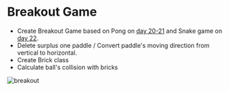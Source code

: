 # Breakout Game

- Create Breakout Game based on Pong on <a href="https://blog.naver.com/soboruuu88/222886032365">day 20-21</a> and Snake game on <a href="https://blog.naver.com/soboruuu88/222887869861">day 22</a>.
- Delete surplus one paddle / Convert paddle's moving direction from vertical to horizontal.
- Create Brick class
- Calculate ball's collision with bricks


![breakout](https://user-images.githubusercontent.com/116648895/221815603-74aaa417-02cf-411d-b674-8c93b2a61e00.gif)

